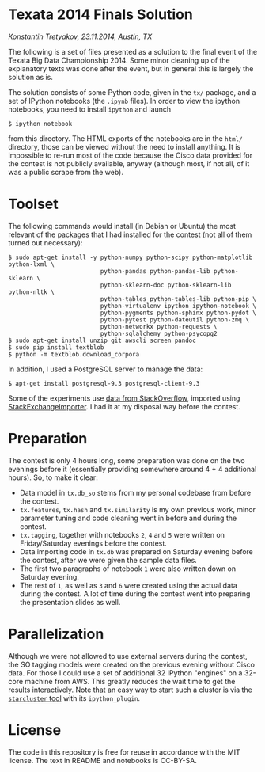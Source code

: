 Texata 2014 Finals Solution
===========================
*Konstantin Tretyakov, 23.11.2014, Austin, TX*

The following is a set of files presented as a solution to the final event of the Texata Big Data Championship 2014.
Some minor cleaning up of the explanatory texts was done after the event, but in general this is largely the solution as is.

The solution consists of some Python code, given in the `tx/` package, and a set of IPython notebooks (the `.ipynb` files).
In order to view the ipython notebooks, you need to install `ipython` and launch
 
    $ ipython notebook
    
from this directory. The HTML exports of the notebooks are in the `html/` directory, those can be viewed without the need
to install anything. It is impossible to re-run most of the code because the Cisco data provided for the contest is not publicly available, 
anyway (although most, if not all, of it was a public scrape from the web).

Toolset
=======
The following commands would install (in Debian or Ubuntu) the most relevant of the packages that I had installed for the contest (not all of them turned out necessary):

    $ sudo apt-get install -y python-numpy python-scipy python-matplotlib python-lxml \
                              python-pandas python-pandas-lib python-sklearn \
                              python-sklearn-doc python-sklearn-lib python-nltk \
                              python-tables python-tables-lib python-pip \
                              python-virtualenv ipython ipython-notebook \
                              python-pygments python-sphinx python-pydot \
                              python-pytest python-dateutil python-zmq \
                              python-networkx python-requests \
                              python-sqlalchemy python-psycopg2
    $ sudo apt-get install unzip git awscli screen pandoc
    $ sudo pip install textblob
    $ python -m textblob.download_corpora

In addition, I used a PostgreSQL server to manage the data:

    $ apt-get install postgresql-9.3 postgresql-client-9.3

Some of the experiments use [data from StackOverflow](https://archive.org/details/stackexchange), imported using [StackExchangeImporter](https://github.com/1123/StackExchangeImporter). I had it at my disposal way before the contest.

Preparation
===========
The contest is only 4 hours long, some preparation was done on the two evenings before it (essentially providing somewhere around 4 + 4 additional hours). 
So, to make it clear:

 * Data model in `tx.db_so` stems from my personal codebase from before the contest.
 * `tx.features`, `tx.hash` and `tx.similarity` is my own previous work, minor parameter tuning and code cleaning went in before and during the contest.
 * `tx.tagging`, together with notebooks `2`, `4` and `5` were written on Friday/Saturday evenings before the contest.
 * Data importing code in `tx.db` was prepared on Saturday evening before the contest, after we were given the sample data files.
 * The first two paragraphs of notebook `1` were also written down on Saturday evening.
 * The rest of `1`, as well as `3` and `6` were created using the actual data during the contest. A lot of time during the contest went into preparing the presentation slides as well.

Parallelization
===============
Although we were not allowed to use external servers during the contest, the SO tagging models were created on the previous evening without Cisco data.
For those I could use a set of additional 32 IPython "engines" on a 32-core machine from AWS. This greatly reduces the wait time to get the results interactively. Note that an easy way to start such a cluster is via the [`starcluster` tool](http://star.mit.edu/cluster/) with its `ipython_plugin`.

License
===============
The code in this repository is free for reuse in accordance with the MIT license. The text in README and notebooks is CC-BY-SA.